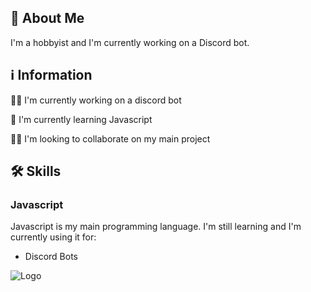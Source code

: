 
## 🚀 About Me 
I'm a hobbyist and I'm currently working on a Discord bot.


## ℹ Information
👩‍💻 I'm currently working on a discord bot

🧠 I'm currently learning Javascript

👯‍♀️ I'm looking to collaborate on my main project


## 🛠 Skills
### Javascript
Javascript is my main programming language. I'm still learning and I'm currently using it for:
- Discord Bots



![Logo](https://cdn.discordapp.com/attachments/776423545885949963/828684575303401572/BwSkraogBanner.png)


